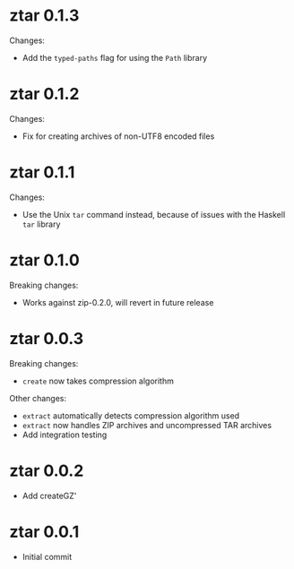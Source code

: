 # ztar 0.1.3

Changes:
* Add the `typed-paths` flag for using the `Path` library

# ztar 0.1.2

Changes:
* Fix for creating archives of non-UTF8 encoded files

# ztar 0.1.1

Changes:
* Use the Unix `tar` command instead, because of issues with the Haskell `tar` library

# ztar 0.1.0

Breaking changes:
* Works against zip-0.2.0, will revert in future release

# ztar 0.0.3

Breaking changes:
* `create` now takes compression algorithm

Other changes:
* `extract` automatically detects compression algorithm used
* `extract` now handles ZIP archives and uncompressed TAR archives
* Add integration testing

# ztar 0.0.2

* Add createGZ'

# ztar 0.0.1

* Initial commit
